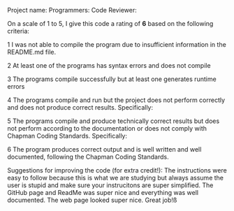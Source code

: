 Project name:
Programmers:
Code Reviewer:

On a scale of 1 to 5, I give this code a rating of __6__ based on the following criteria:

1  I was not able to compile the program due to insufficient information in the README.md file.

2  At least one of the programs has syntax errors and does not compile

3  The programs compile successfully but at least one generates runtime errors

4  The programs compile and run but the project does not perform correctly and does not produce correct results.
Specifically:

5  The programs compile and produce technically correct results but does not perform according to the documentation or does not comply with Chapman Coding Standards.
Specifically:

6  The program produces correct output and is well written and well documented, following the Chapman Coding Standards.

Suggestions for improving the code (for extra credit!):
The instructions were easy to follow because this is what we are studying but always assume the user is stupid and make sure your instrucitons are super simplified. The GitHub page and ReadMe was super nice and everything was well documented. The web page looked super nice. Great job!ß
